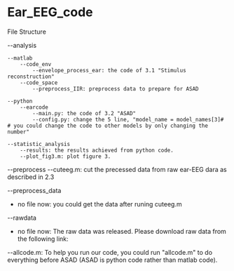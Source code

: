 # Ear_EEG_code

File Structure

--analysis
   
    --matlab
        --code_env
            --envelope_process_ear: the code of 3.1 "Stimulus reconstruction"
        --code_space
            --preprocess_IIR: preprocess data to prepare for ASAD
    
    --python
        --earcode
            --main.py: the code of 3.2 "ASAD"
            --config.py: change the 5 line, "model_name = model_names[3]# # you could change the code to other models by only changing the number"
    
    --statistic_analysis
        --results: the results achieved from python code.
        --plot_fig3.m: plot figure 3.

--preprocess
    --cuteeg.m: cut the precessed data from raw ear-EEG dara as described in 2.3

--preprocess_data
  * no file now: you could get the data after runing cuteeg.m

--rawdata
  * no file now: The raw data was released. Please download raw data from the following link:

--allcode.m: To help you run our code, you could run "allcode.m" to do everything before ASAD (ASAD is python code rather than matlab code).
